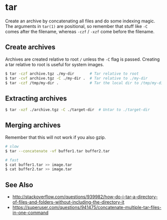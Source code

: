 # tar
Create an archive by concatenating all files and do some indexing magic. The
arguments in `tar(1)` are positional, so remember that stuff like `-C` comes
after the filename, whereas `-czf` / `-xzf` come before the filename.

## Create archives
Archives are created relative to root `/` unless the `-C` flag is passed.
Creating a tar relative to root is useful for system images.
```sh
$ tar -czf archive.tgz ./my-dir       # Tar relative to root
$ tar -cvf archive.tgz -C ./my-dir .  # Tar relative to ./my-dir
$ tar -czf /tmp/my-dir .              # Tar the local dir to /tmp/my-dir
```

## Extracting archives
```sh
$ tar -xzf ./archive.tgz -C ./target-dir  # Untar to ./target-dir
```

## Merging archives
Remember that this will not work if you also gzip.
```sh
# slow
$ tar --concatenate -vf buffer1.tar buffer2.tar

# fast
$ cat buffer1.tar >> image.tar
$ cat buffer2.tar >> image.tar
```

## See Also
- http://stackoverflow.com/questions/939982/how-do-i-tar-a-directory-of-files-and-folders-without-including-the-directory-it
- https://superuser.com/questions/941475/concatenate-multiple-tar-files-in-one-command
